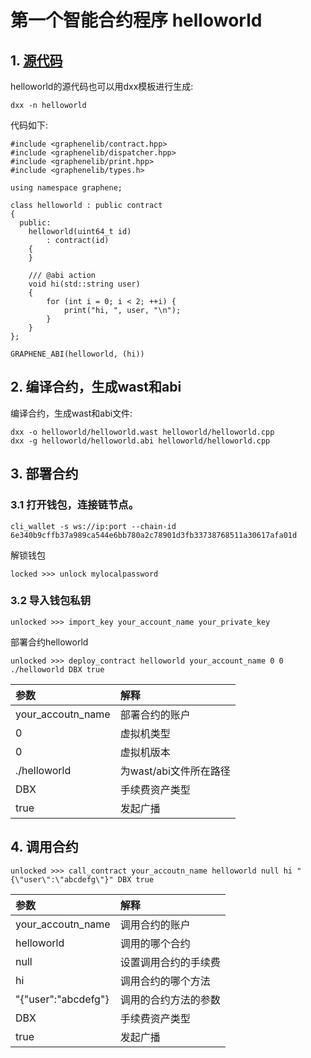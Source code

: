 # 第一个智能合约程序 helloworld

## 1. [源代码](https://github.com/dbxone/dbxchain/blob/contract/contracts/examples/helloworld/helloworld.cpp)

helloworld的源代码也可以用dxx模板进行生成:

```
dxx -n helloworld
```

代码如下:
```
#include <graphenelib/contract.hpp>
#include <graphenelib/dispatcher.hpp>
#include <graphenelib/print.hpp>
#include <graphenelib/types.h>

using namespace graphene;

class helloworld : public contract
{
  public:
    helloworld(uint64_t id)
        : contract(id)
    {
    }

    /// @abi action
    void hi(std::string user)
    {
        for (int i = 0; i < 2; ++i) {
            print("hi, ", user, "\n");
        }
    }
};

GRAPHENE_ABI(helloworld, (hi))
```

## 2. 编译合约，生成wast和abi

编译合约，生成wast和abi文件:

```
dxx -o helloworld/helloworld.wast helloworld/helloworld.cpp
dxx -g helloworld/helloworld.abi helloworld/helloworld.cpp
```

## 3. 部署合约

### 3.1 打开钱包，连接链节点。

```
cli_wallet -s ws://ip:port --chain-id 6e340b9cffb37a989ca544e6bb780a2c78901d3fb33738768511a30617afa01d
```

解锁钱包
```
locked >>> unlock mylocalpassword
```

### 3.2 导入钱包私钥

```
unlocked >>> import_key your_account_name your_private_key
```

部署合约helloworld

```
unlocked >>> deploy_contract helloworld your_account_name 0 0 ./helloworld DBX true
```
| 参数 | 解释 |
| :--- | :--- |
| your_accoutn_name | 部署合约的账户 |
| 0 | 虚拟机类型 |
| 0 | 虚拟机版本 |
| ./helloworld | 为wast/abi文件所在路径 |
| DBX | 手续费资产类型 |
| true | 发起广播 |
 
## 4. 调用合约

```
unlocked >>> call_contract your_accoutn_name helloworld null hi "{\"user\":\"abcdefg\"}" DBX true

```
| 参数 | 解释 |
| :--- | :--- |
| your_accoutn_name | 调用合约的账户 |
| helloworld | 调用的哪个合约 |
| null | 设置调用合约的手续费 |
| hi | 调用合约的哪个方法 |
| "{\"user\":\"abcdefg\"} | 调用的合约方法的参数 |
| DBX | 手续费资产类型 |
| true | 发起广播 |

